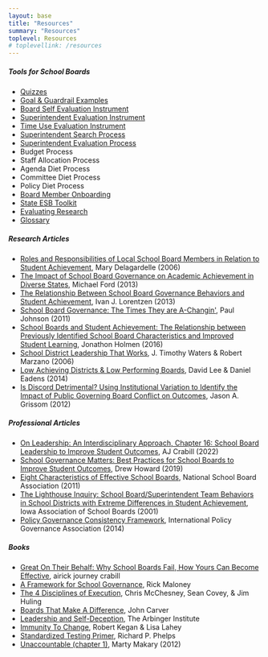 ```yaml
---
layout: base
title: "Resources"
summary: "Resources"
toplevel: Resources
# toplevellink: /resources
---
```



<h5>Tools for School Boards</h5>
<ul>
<li><a href="/resources/quizzes/">Quizzes</a></li>
<li><a href="/resources/priority-examples/">Goal & Guardrail Examples</a></li>
<li><a href="/framework">Board Self Evaluation Instrument</a></li>
<li><a href="/resources/supt-eval/">Superintendent Evaluation Instrument</a></li>
<li><a href="/resources/time-use/">Time Use Evaluation Instrument</a></li>
<li><a href="/resources/supt-search/">Superintendent Search Process</a></li>
<li><a href="/resources/supt-eval/">Superintendent Evaluation Process</a></li>
<li>Budget Process</li>
<li>Staff Allocation Process</li>
<li>Agenda Diet Process</li>
<li>Committee Diet Process</li>
<li>Policy Diet Process</li>
<li><a href="/resources/onboarding">Board Member Onboarding</a></li>
<li><a href="/resources/toolkit">State ESB Toolkit</a></li>
<li><a href="/resources/research">Evaluating Research</a></li>
<li><a href="/resources/glossary">Glossary</a></li>
</ul>

<h5>Research Articles</h5>
<ul>
<li><a href="https://lib.dr.iastate.edu/cgi/viewcontent.cgi?article=2504&context=rtd">Roles and Responsibilities of Local School Board Members in Relation to Student Achievement</a>, Mary Delagardelle (2006)</li>
<li><a href="http://dc.uwm.edu/cgi/viewcontent.cgi?article=1334&context=etd">The Impact of School Board Governance on Academic Achievement in Diverse States</a>, Michael Ford (2013)</li>
<li><a href="http://scholarworks.umt.edu/cgi/viewcontent.cgi?article=2406&context=etd">The Relationship Between School Board Governance Behaviors and Student Achievement</a>, Ivan J. Lorentzen (2013)</li>
<li><a href="https://doi.org/10.1177%2F1555458911413887">School Board Governance: The Times They are A-Changin'</a>, Paul Johnson (2011)</li>
<li><a href="https://digitalcommons.spu.edu/cgi/viewcontent.cgi?&article=1013&context=soe_etd">School Boards and Student Achievement: The Relationship between Previously Identified School Board Characteristics and Improved Student Learning</a>, Jonathon Holmen (2016)</li>
<li><a href="https://www.mcrel.org/wp-content/uploads/2016/03/McREL-research-paper_-Sept2006_District-Leadership-That-Works-Effect-of-Superintendent-Leadership-on-Student-Achievement-.pdf">School District Leadership That Works</a>, J. Timothy Waters & Robert Marzano (2006)</li>
<li><a href="https://files.eric.ed.gov/fulltext/EJ1045888.pdf">Low Achieving Districts & Low Performing Boards</a>, David Lee & Daniel Eadens (2014)</li>
<li><a href="https://www.researchgate.net/publication/275300281_Is_Discord_Detrimental_Using_Institutional_Variation_to_Identify_the_Impact_of_Public_Governing_Board_Conflict_on_Outcomes">Is Discord Detrimental? Using Institutional Variation to Identify the Impact of Public Governing Board Conflict on Outcomes</a>, Jason A. Grissom (2012)</li>
</ul>

<h5>Professional Articles</h5>
   <ul>
<li><a href="https://tinyurl.com/AJC-Chapter-Student-Outcomes">On Leadership: An Interdisciplinary Approach, Chapter 16: School Board Leadership to Improve Student Outcomes</a>, AJ Crabill (2022)</li>
<li><a href="https://www.tarleton.edu/esp/_view-journal/ESP-JOURNAL-2019--Final.pdf">School Governance Matters: Best Practices for School Boards to Improve Student Outcomes</a>, Drew Howard (2019)</li>
<li><a href="http://www.centerforpubliceducation.org/Main-Menu/Public-education/Eight-characteristics-of-effective-school-boards">Eight Characteristics of Effective School Boards</a>, National School Board Association (2011)</li>
<li><a href="https://www.researchgate.net/publication/234770383_The_Lighthouse_Inquiry_School_BoardSuperintendent_Team_Behaviors_in_School_Districts_with_Extreme_Differences_in_Student_Achievement">The Lighthouse Inquiry: School Board/Superintendent Team Behaviors in School Districts with Extreme Differences in Student Achievement</a>, Iowa Association of School Boards (2001)</li>
<li><a href="https://governforimpact.org/images/Resources/Principles-and-Model-Consistency-Framework-June-2016.pdf">Policy Governance Consistency Framework</a>, International Policy Governance Association (2014)</li>
   </ul> 

<h5>Books</h5>
<ul>
<li><a href="https://www.amazon.com/Great-Their-Behalf-School-Effective/dp/1544534876/?&_encoding=UTF8&tag=esb0b3-20&linkCode=ur2&linkId=fac456155eede9a203956cc5dd672283&camp=1789&creative=9325">Great On Their Behalf: Why School Boards Fail, How Yours Can Become Effective</a>, airick journey crabill</li>  
<li><a href="https://www.amazon.com/dp/0999419307/?&_encoding=UTF8&tag=esb0b3-20&linkCode=ur2&linkId=fac456155eede9a203956cc5dd672283&camp=1789&creative=9325">A Framework for School Governance</a>, Rick Maloney</li>  
<li><a href="https://www.amazon.com/dp/B005FLODJ8/?&_encoding=UTF8&tag=esb0b3-20&linkCode=ur2&linkId=fac456155eede9a203956cc5dd672283&camp=1789&creative=9325">The 4 Disciplines of Execution</a>, Chris McChesney, Sean Covey, & Jim Huling </li> 
<li><a href="https://www.amazon.com/dp/B008L01JWO/?&_encoding=UTF8&tag=esb0b3-20&linkCode=ur2&linkId=fac456155eede9a203956cc5dd672283&camp=1789&creative=9325">Boards That Make A Difference</a>, John Carver</li> 
<li><a href="https://www.amazon.com/dp/1523097809/?&_encoding=UTF8&tag=esb0b3-20&linkCode=ur2&linkId=fac456155eede9a203956cc5dd672283&camp=1789&creative=9325">Leadership and Self-Deception</a>, The Arbinger Institute</li> 
<li><a href="https://www.amazon.com/dp/B004OEILH2/?&_encoding=UTF8&tag=esb0b3-20&linkCode=ur2&linkId=fac456155eede9a203956cc5dd672283&camp=1789&creative=9325">Immunity To Change</a>, Robert Kegan & Lisa Lahey </li>
<li><a href="https://www.amazon.com/dp/082049741X/?&_encoding=UTF8&tag=esb0b3-20&linkCode=ur2&linkId=fac456155eede9a203956cc5dd672283&camp=1789&creative=9325">Standardized Testing Primer</a>, Richard P. Phelps</li>
<li><a href="https://www.amazon.com/dp/B008RYD43G/?&_encoding=UTF8&tag=esb0b3-20&linkCode=ur2&linkId=fac456155eede9a203956cc5dd672283&camp=1789&creative=9325">Unaccountable (chapter 1)</a>, Marty Makary (2012)</li>
</ul>
  
  
